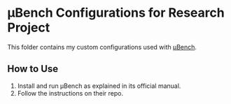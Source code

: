 # µBench Configurations for Research Project

This folder contains my custom configurations used with [µBench](https://github.com/msvcbench/muBench).

## How to Use
1. Install and run µBench as explained in its official manual.
2. Follow the instructions on their repo.